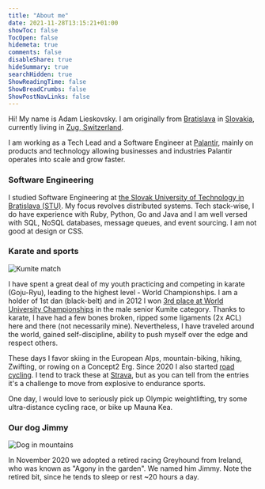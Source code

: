 ```yaml
---
title: "About me"
date: 2021-11-28T13:15:21+01:00
showToc: false
TocOpen: false
hidemeta: true
comments: false
disableShare: true
hideSummary: true
searchHidden: true
ShowReadingTime: false
ShowBreadCrumbs: false
ShowPostNavLinks: false
---
```


Hi! My name is Adam Lieskovsky. I am originally from [Bratislava](https://en.wikipedia.org/wiki/Bratislava) in [Slovakia](https://en.wikipedia.org/wiki/Slovakia), currently living in [Zug, Switzerland](https://en.wikipedia.org/wiki/Zug).

I am working as a Tech Lead and a Software Engineer at [Palantir](https://palantir.com), mainly on products and technology allowing businesses and industries Palantir operates into scale and grow faster.

### Software Engineering

I studied Software Engineering at [the Slovak University of Technology in Bratislava (STU)](https://www.stuba.sk/english.html?page_id=132). My focus revolves distributed systems. Tech stack-wise, I do have experience with Ruby, Python, Go and Java and I am well versed with SQL, NoSQL databases, message queues, and event sourcing. I am not good at design or CSS.

### Karate and sports

![Kumite match](/assets/images/adam_karate_uni_ba.jpeg)

I have spent a great deal of my youth practicing and competing in karate (Goju-Ryu), leading to the highest level - World Championships. I am a holder of 1st dan (black-belt) and in 2012 I won [3rd place at World University Championships](http://www.fisu.net/en/8th-World-University-Karate-Championship-in-Bratislava-Opened-3133.html?mbID=4722) in the male senior Kumite category. Thanks to karate, I have had a few bones broken, ripped some ligaments (2x ACL) here and there (not necessarily mine). Nevertheless, I have traveled around the world, gained self-discipline, ability to push myself over the edge and respect others. 

These days I favor skiing in the European Alps, mountain-biking, hiking, Zwifting, or rowing on a Concept2 Erg. Since 2020 I also started [road cycling](https://everesting.cc/hall-of-fame/#/hill/3918124272). I tend to track these at [Strava](https://www.strava.com/athletes/199584), but as you can tell from the entries it's a challenge to move from explosive to endurance sports.

One day, I would love to seriously pick up Olympic weightlifting, try some ultra-distance cycling race, or bike up Mauna Kea.

### Our dog Jimmy

![Dog in mountains](/assets/images/jimmy_lech.jpg)

In November 2020 we adopted a retired racing Greyhound from Ireland, who was known as "Agony in the garden". We named him Jimmy. Note the retired bit, since he tends to sleep or rest ~20 hours a day.
